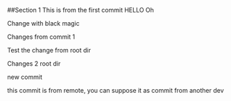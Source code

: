 ##Section 1
This is from the first commit HELLO
Oh

Change with black magic

Changes from commit 1

Test the change from root dir

Changes 2 root dir

new commit

this commit is from remote, you can suppose it as commit from another dev
